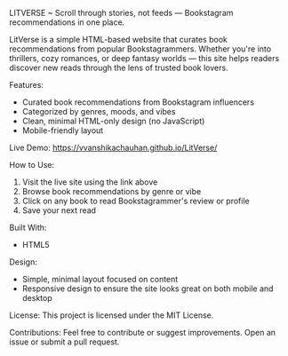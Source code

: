 LITVERSE ~ Scroll through stories, not feeds — Bookstagram recommendations in one place.

LitVerse is a simple HTML-based website that curates book recommendations from popular Bookstagrammers. Whether you're into thrillers, cozy romances, or deep fantasy worlds — this site helps readers discover new reads through the lens of trusted book lovers.

Features:
- Curated book recommendations from Bookstagram influencers
- Categorized by genres, moods, and vibes
- Clean, minimal HTML-only design (no JavaScript)
- Mobile-friendly layout

Live Demo: https://vvanshikachauhan.github.io/LitVerse/

How to Use:
1. Visit the live site using the link above
2. Browse book recommendations by genre or vibe
3. Click on any book to read Bookstagrammer's review or profile
4. Save your next read

Built With:
- HTML5

Design:
- Simple, minimal layout focused on content
- Responsive design to ensure the site looks great on both mobile and desktop

License:
This project is licensed under the MIT License.

Contributions:
Feel free to contribute or suggest improvements. Open an issue or submit a pull request.
